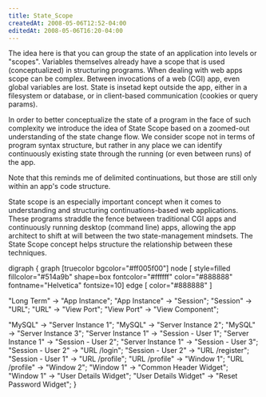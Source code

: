 ```yaml
---
title: State_Scope
createdAt: 2008-05-06T12:52-04:00
editedAt: 2008-05-06T16:20-04:00
---
```


The idea here is that you can group the state of an application into levels or "scopes". Variables themselves already have a scope that is used (conceptualized) in structuring programs. When dealing with web apps scope can be complex. Between invocations of a web (CGI) app, even global variables are lost. State is insetad kept outside the app, either in a filesystem or database, or in client-based communication (cookies or query params).

In order to better conceptualize the state of a program in the face of such complexity we introduce the idea of State Scope based on a zoomed-out understanding of the state change flow. We consider scope not in terms of program syntax structure, but rather in any place we can identify continuously existing state through the running (or even between runs) of the app.

Note that this reminds me of delimited continuations, but those are still only within an app's code structure.

State scope is an especially important concept when it comes to understanding and structuring continuations-based web applications. These programs straddle the fence between traditional CGI apps and continuously running desktop (command line) apps, allowing the app architect to shift at will between the two state-management mindsets. The State Scope concept helps structure the relationship between these techniques.

<graph>
digraph {
  graph [truecolor bgcolor="#ff005f00"]
  node [
    style=filled
    fillcolor="#514a9b"
    shape=box
    fontcolor="#ffffff"
    color="#888888"
    fontname="Helvetica"
    fontsize=10]
  edge [ color="#888888" ]

  "Long Term" -> "App Instance";
  "App Instance" -> "Session";
  "Session" -> "URL";
  "URL" -> "View Port";
  "View Port" -> "View Component";

  "MySQL" -> "Server Instance 1";
  "MySQL" -> "Server Instance 2";
  "MySQL" -> "Server Instance 3";
  "Server Instance 1" -> "Session - User 1";
  "Server Instance 1" -> "Session - User 2";
  "Server Instance 1" -> "Session - User 3";
  "Session - User 2" -> "URL /login";
  "Session - User 2" -> "URL /register";
  "Session - User 1" -> "URL /profile";
  "URL /profile" -> "Window 1";
  "URL /profile" -> "Window 2";
  "Window 1" -> "Common Header Widget";
  "Window 1" -> "User Details Widget";
  "User Details Widget" -> "Reset Password Widget";
}
</graph>

